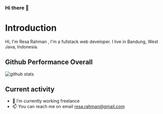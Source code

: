 ### Hi there 👋

# Introduction

Hi, I'm Resa Rahman , I'm a fullstack web developer. I live in Bandung, West Java, Indonesia.

## Github Performance Overall

![github stats](https://github-readme-stats.vercel.app/api?username=resarahman&show_icons=true)

## Current activity

- 🔭 I’m currently working freelance
- 📫 You can reach me on email resa.rahman@gmail.com

